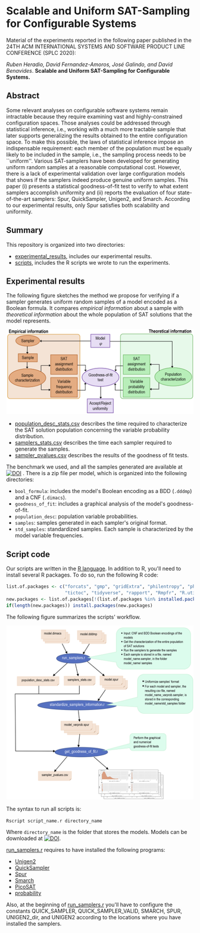 # Scalable and Uniform SAT-Sampling for Configurable Systems

Material of the experiments reported in the following paper published in the 24TH ACM INTERNATIONAL SYSTEMS AND SOFTWARE PRODUCT LINE CONFERENCE (SPLC 2020):

*Ruben Heradio, David Fernandez-Amoros, José Galindo, and David Benavides*. 
**Scalable and Uniform SAT-Sampling for Configurable Systems.** 

## Abstract

Some relevant analyses on configurable software systems remain intractable because they require examining vast and highly-constrained configuration spaces. Those analyses could be addressed through statistical inference, i.e., working with a much more tractable sample that later supports generalizing the results obtained to the entire configuration space. To make this possible, the laws of statistical inference impose an indispensable requirement: each member of the population must be equally likely to be included in the sample, i.e., the sampling process needs to be ``uniform''. Various SAT-samplers have been developed for generating uniform random samples at a reasonable computational cost. However, there is a lack of experimental validation over large configuration models that shows if the samplers indeed produce genuine uniform samples. This paper (i) presents a statistical goodness-of-fit test to verify to what extent samplers accomplish uniformity and (ii) reports the evaluation of four state-of-the-art samplers: Spur, QuickSampler, Unigen2, and Smarch.  According to our experimental results, only Spur satisfies both scalability and uniformity.

## Summary

This repository is organized into two directories:

* [experimental_results](https://github.com/rheradio/sat_sampling/tree/master/experimental_results), includes our experimental results.
* [scripts](https://github.com/rheradio/sat_sampling/tree/master/scripts), includes the R scripts we wrote to run the experiments.


## Experimental results

The following figure sketches the method we propose for verifying if a sampler generates uniform random samples of a model encoded as a Boolean formula. It compares *empirical information* about a sample with *theoretical information* about the whole population of SAT solutions that the model represents.

![Schema summarizing the goodness-of-fit test](https://github.com/rheradio/sat_sampling/blob/master/scripts/goodness_of_fit_schema.png)

* [population_desc_stats.csv](https://github.com/rheradio/sat_sampling/blob/master/experimental_results/population_desc_stats.csv) describes the time required to characterize the SAT solution population concerning the variable probability distribution.
* [samplers_stats.csv](https://github.com/rheradio/sat_sampling/blob/master/experimental_results/samplers_stats.csv) describes the time each sampler required to generate the samples.
* [sampler_pvalues.csv](https://github.com/rheradio/sat_sampling/blob/master/experimental_results/sampler_pvalues.csv) describes the results of the goodness of fit tests.

The benchmark we used, and all the samples generated are available at [![DOI](https://zenodo.org/badge/DOI/10.5281/zenodo.3757091.svg)](https://doi.org/10.5281/zenodo.3757091)
. There is a zip file per model, which is organized into the following directories:

* `bool_formula`: includes the model's Boolean encoding as a BDD (`.dddmp`) and a CNF (`.dimacs`).
* `goodness_of_fit`: includes a graphical analysis of the model's goodness-of-fit.
* `population_desc`: population variable probabilities.
* `samples`: samples generated in each sampler's original format.
* `std_samples`: standardized samples. Each sample is characterized by the model variable frequencies.

## Script code

Our scripts are written in the [R language](https://cran.r-project.org/). In addition to R,
you'll need to install several R packages. To do so, run the following R code:

```R
list.of.packages <- c("forcats", "gmp", "gridExtra", "philentropy", "philentropy", "psych",
                      "tictoc", "tidyverse", "rapport", "Rmpfr", "R.utils", "pwr")
new.packages <- list.of.packages[!(list.of.packages %in% installed.packages()[,"Package"])]
if(length(new.packages)) install.packages(new.packages)
```

The following figure summarizes the scripts' workflow.

![Schema summarizing the scripts' workflow](https://github.com/rheradio/sat_sampling/blob/master/scripts/scripts_workflow_schema.png)

The syntax to run all scripts is:

`Rscript script_name.r directory_name`

Where `directory_name` is the folder that stores the models. Models can be downloaded at  [![DOI](https://zenodo.org/badge/DOI/10.5281/zenodo.3757091.svg)](https://doi.org/10.5281/zenodo.3757091).

[run_samplers.r](https://github.com/rheradio/sat_sampling/blob/master/scripts/run_samplers.r) requires to have installed the following programs:

* [Unigen2](https://bitbucket.org/kuldeepmeel/unigen)
* [QuickSampler](https://github.com/RafaelTupynamba/quicksampler)
* [Spur](https://github.com/ZaydH/spur)
* [Smarch](https://github.com/jeho-oh/Kclause_Smarch)
* [PicoSAT](http://fmv.jku.at/picosat/)
* [probability](https://github.com/rheradio/VMStatAnal)

Also, at the beginning of [run_samplers.r](https://github.com/rheradio/sat_sampling/blob/master/scripts/run_samplers.r) you'll have to configure the constants QUICK_SAMPLER, QUICK_SAMPLER_VALID, SMARCH, SPUR, UNIGEN2_dir, and UNIGEN2 according to the locations where you have installed the samplers.
